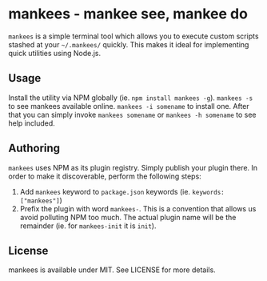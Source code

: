 # mankees - mankee see, mankee do

`mankees` is a simple terminal tool which allows you to execute custom scripts stashed at your `~/.mankees/` quickly. This makes it ideal for implementing quick utilities using Node.js.

## Usage

Install the utility via NPM globally (ie. `npm install mankees -g`). `mankees -s` to see mankees available online. `mankees -i somename` to install one. After that you can simply invoke `mankees somename` or `mankees -h somename` to see help included.

## Authoring

`mankees` uses NPM as its plugin registry. Simply publish your plugin there. In order to make it discoverable, perform the following steps:

1. Add `mankees` keyword to `package.json` keywords (ie. `keywords: ["mankees"]`)
2. Prefix the plugin with word `mankees-`. This is a convention that allows us avoid polluting NPM too much. The actual plugin name will be the remainder (ie. for `mankees-init` it is `init`).

## License

mankees is available under MIT. See LICENSE for more details.

